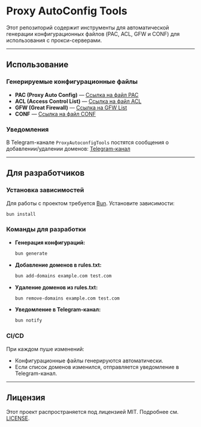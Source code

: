 # Proxy AutoConfig Tools

Этот репозиторий содержит инструменты для автоматической генерации конфигурационных файлов (PAC, ACL, GFW и CONF) для использования с прокси-серверами.

---

## Использование

### Генерируемые конфигурационные файлы
- **PAC (Proxy Auto Config)** — [Ссылка на файл PAC](output/proxy.pac)
- **ACL (Access Control List)** — [Ссылка на файл ACL](output/proxy.acl)
- **GFW (Great Firewall)** — [Ссылка на GFW List](output/gfw.txt)
- **CONF** — [Ссылка на файл CONF](output/proxy.conf)

### Уведомления
В Telegram-канале `ProxyAutoconfigTools` постятся сообщения о добавлении/удалении доменов:
[Telegram-канал](https://t.me/+GHFJ8Ua-ctI3NjA6)

---

## Для разработчиков

### Установка зависимостей

Для работы с проектом требуется [Bun](https://bun.sh/). Установите зависимости:
```bash
bun install
```

### Команды для разработки

- **Генерация конфигураций:**
  ```bash
  bun generate
  ```

- **Добавление доменов в rules.txt:**
  ```bash
  bun add-domains example.com test.com
  ```

- **Удаление доменов из rules.txt:**
  ```bash
  bun remove-domains example.com test.com
  ```

- **Уведомление в Telegram-канал:**
  ```bash
  bun notify
  ```

### CI/CD

При каждом пуше изменений:
- Конфигурационные файлы генерируются автоматически.
- Если список доменов изменился, отправляется уведомление в Telegram-канал.

---

## Лицензия
Этот проект распространяется под лицензией MIT. Подробнее см. [LICENSE](LICENSE).



